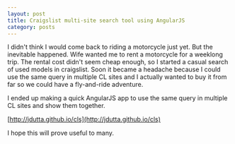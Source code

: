 ```yaml
---
layout: post
title: Craigslist multi-site search tool using AngularJS
category: posts
---
```


I didn't think I would come back to riding a motorcycle just yet. But the inevitable happened.
Wife wanted me to rent a motorcycle for a weeklong trip. The rental cost didn't seem cheap enough,
so I started a casual search of used models in craigslist. Soon it became a headache because
I could use the same query in multiple CL sites and I actually wanted to buy it from far so we
could have a fly-and-ride adventure.

I ended up making a quick AngularJS app to use the same query in multiple CL sites and show them together.

[http://jdutta.github.io/cls](http://jdutta.github.io/cls)

I hope this will prove useful to many.

